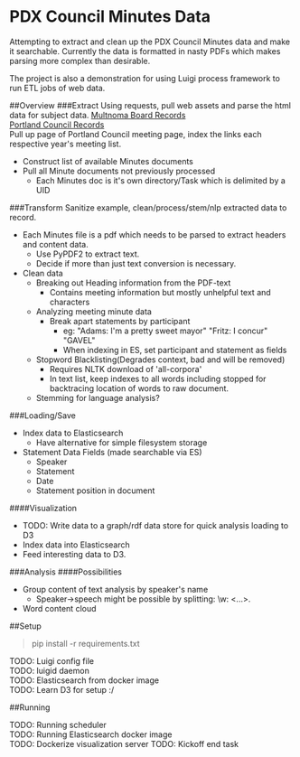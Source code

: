 PDX Council Minutes Data
==============

Attempting to extract and clean up the PDX Council Minutes data and make it searchable.  Currently the data is formatted in nasty PDFs which makes parsing more complex than desirable.  

The project is also a demonstration for using Luigi process framework to run ETL jobs of web data.  

##Overview
###Extract
Using requests, pull web assets and parse the html data for subject data. 
[Multnoma Board Records](http://multnomah.granicus.com/ViewPublisher.php?view_id=3)  
[Portland Council Records](http://www.portlandonline.com/auditor/index.cfm?c=56676)  
Pull up page of Portland Council meeting page, index the links each respective year's meeting list.
 * Construct list of available Minutes documents
 * Pull all Minute documents not previously processed
    * Each Minutes doc is it's own directory/Task which is delimited by a UID

###Transform
Sanitize example, clean/process/stem/nlp extracted data to record.  
 * Each Minutes file is a pdf which needs to be parsed to extract headers and content data.
    * Use PyPDF2 to extract text.
    * Decide if more than just text conversion is necessary.
 * Clean data
    * Breaking out Heading information from the PDF-text
        * Contains meeting information but mostly unhelpful text and characters
    * Analyzing meeting minute data
        * Break apart statements by participant
            * eg: "Adams: I'm a pretty sweet mayor" "Fritz: I concur" "GAVEL"
            * When indexing in ES, set participant and statement as fields
    * Stopword Blacklisting(Degrades context, bad and will be removed)
        * Requires NLTK download of 'all-corpora'
        * In text list, keep indexes to all words including stopped for backtracing location of words to raw document.
    * Stemming for language analysis?

###Loading/Save
 * Index data to Elasticsearch 
    * Have alternative for simple filesystem storage
 * Statement Data Fields (made searchable via ES)
    * Speaker
    * Statement
    * Date
    * Statement position in document

####Visualization
 * TODO: Write data to a graph/rdf data store for quick analysis loading to D3
 * Index data into Elasticsearch
 * Feed interesting data to D3.

###Analysis
####Possibilities 
 * Group content of text analysis by speaker's name
     * Speaker->speech might be possible by splitting: 
     \w<SpeakerName>: <sentence> <words> <...>.  
 * Word content cloud

##Setup
> pip install -r requirements.txt

TODO: Luigi config file  
TODO: luigid daemon  
TODO: Elasticsearch from docker image  
TODO: Learn D3 for setup :/  

##Running

TODO: Running scheduler  
TODO: Running Elasticsearch docker image  
TODO: Dockerize visualization server
TODO: Kickoff end task  

